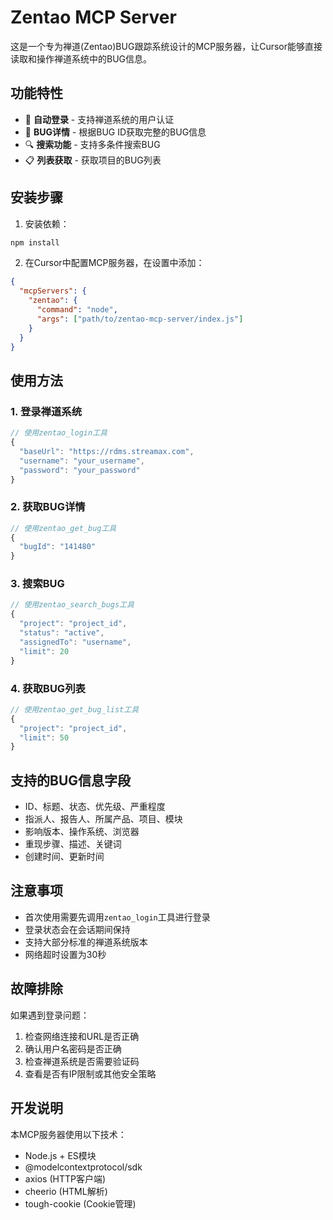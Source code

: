 # Zentao MCP Server

这是一个专为禅道(Zentao)BUG跟踪系统设计的MCP服务器，让Cursor能够直接读取和操作禅道系统中的BUG信息。

## 功能特性

- 🔐 **自动登录** - 支持禅道系统的用户认证
- 🐛 **BUG详情** - 根据BUG ID获取完整的BUG信息
- 🔍 **搜索功能** - 支持多条件搜索BUG
- 📋 **列表获取** - 获取项目的BUG列表

## 安装步骤

1. 安装依赖：
```bash
npm install
```

2. 在Cursor中配置MCP服务器，在设置中添加：
```json
{
  "mcpServers": {
    "zentao": {
      "command": "node",
      "args": ["path/to/zentao-mcp-server/index.js"]
    }
  }
}
```

## 使用方法

### 1. 登录禅道系统
```javascript
// 使用zentao_login工具
{
  "baseUrl": "https://rdms.streamax.com",
  "username": "your_username",
  "password": "your_password"
}
```

### 2. 获取BUG详情
```javascript
// 使用zentao_get_bug工具
{
  "bugId": "141480"
}
```

### 3. 搜索BUG
```javascript
// 使用zentao_search_bugs工具
{
  "project": "project_id",
  "status": "active",
  "assignedTo": "username",
  "limit": 20
}
```

### 4. 获取BUG列表
```javascript
// 使用zentao_get_bug_list工具
{
  "project": "project_id",
  "limit": 50
}
```

## 支持的BUG信息字段

- ID、标题、状态、优先级、严重程度
- 指派人、报告人、所属产品、项目、模块
- 影响版本、操作系统、浏览器
- 重现步骤、描述、关键词
- 创建时间、更新时间

## 注意事项

- 首次使用需要先调用`zentao_login`工具进行登录
- 登录状态会在会话期间保持
- 支持大部分标准的禅道系统版本
- 网络超时设置为30秒

## 故障排除

如果遇到登录问题：
1. 检查网络连接和URL是否正确
2. 确认用户名密码是否正确
3. 检查禅道系统是否需要验证码
4. 查看是否有IP限制或其他安全策略

## 开发说明

本MCP服务器使用以下技术：
- Node.js + ES模块
- @modelcontextprotocol/sdk
- axios (HTTP客户端)
- cheerio (HTML解析)
- tough-cookie (Cookie管理)